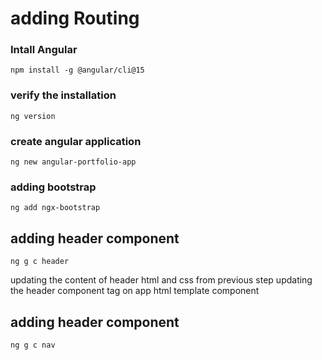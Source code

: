 # adding Routing

### Intall Angular 

```
npm install -g @angular/cli@15
```

### verify the installation
```
ng version
```

### create angular application
```
ng new angular-portfolio-app
```

### adding bootstrap
```
ng add ngx-bootstrap
```
## adding header component
``` 
ng g c header
```
updating the content of header html and css from previous step
updating the header component tag on app html template component

## adding header component
``` 
ng g c nav
```

